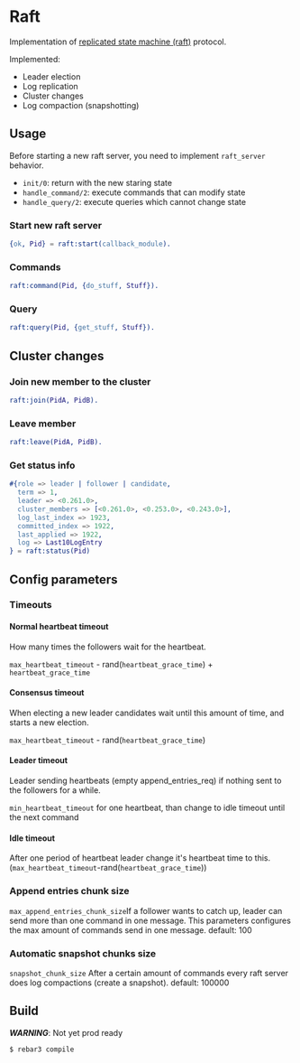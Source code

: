 # Raft

Implementation of [replicated state machine (raft)](https://raft.github.io/) protocol.

Implemented:
* Leader election
* Log replication
* Cluster changes
* Log compaction (snapshotting)

## Usage

Before starting a new raft server, you need to implement
`raft_server` behavior. 

 * `init/0`: return with the new staring state
 * `handle_command/2`: execute commands that can modify state
 * `handle_query/2`: execute queries which cannot change state

### Start new raft server
```erlang
{ok, Pid} = raft:start(callback_module).
```

### Commands
```erlang
raft:command(Pid, {do_stuff, Stuff}).
```

### Query
```erlang
raft:query(Pid, {get_stuff, Stuff}).
```

## Cluster changes

### Join new member to the cluster
```erlang
raft:join(PidA, PidB).
```

### Leave member
```erlang
raft:leave(PidA, PidB).
```

### Get status info

```erlang
#{role => leader | follower | candidate,
  term => 1,
  leader => <0.261.0>,
  cluster_members => [<0.261.0>, <0.253.0>, <0.243.0>],
  log_last_index => 1923,
  committed_index => 1922,
  last_applied => 1922,
  log => Last10LogEntry
} = raft:status(Pid)
```


## Config parameters

### Timeouts

#### Normal heartbeat timeout
How many times the followers wait for the heartbeat.

`max_heartbeat_timeout` - rand(`heartbeat_grace_time`) + `heartbeat_grace_time`

#### Consensus timeout
When electing a new leader candidates wait until this amount of time, and starts a new 
election.

`max_heartbeat_timeout` - rand(`heartbeat_grace_time`)

#### Leader timeout
Leader sending heartbeats (empty append_entries_req) if nothing sent to the followers for a while.

`min_heartbeat_timeout` for one heartbeat, than change to idle timeout until the next command

#### Idle timeout
After one period of heartbeat leader change it's heartbeat time to this. 
(`max_heartbeat_timeout`-rand(`heartbeat_grace_time`))

### Append entries chunk size

`max_append_entries_chunk_size`If a follower wants to catch up, leader can send more than one command in one message.
This parameters configures the max amount of commands send in one message. default: 100

### Automatic snapshot chunks size

`snapshot_chunk_size` After a certain amount of commands 
every raft server does log compactions (create a snapshot). default: 100000   

Build
-----

***WARNING***: Not yet prod ready

    $ rebar3 compile
